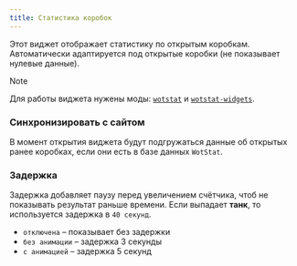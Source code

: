 ```yaml
---
title: Статистика коробок
---
```

Этот виджет отображает статистику по открытым коробкам.  
Автоматически адаптируется под открытые коробки (не показывает нулевые данные).

> [!NOTE]
> Для работы виджета нужены моды: [`wotstat`](https://github.com/wotstat/wotstat-analytics/releases/download/1.5.1.0/mod.wotStat_1.5.1.0.wotmod) и [`wotstat-widgets`](https://github.com/wotstat/wotstat-widgets/releases/download/2.0.1/wotstat.widgets_2.0.1.wotmod).


### Синхронизировать с сайтом
В момент открытия виджета будут подгружаться данные об открытых ранее коробках, если они есть в базе данных `WotStat`. 

<!-- Укажите дату начиная с которой будут подгружаться данные. -->

### Задержка
Задержка добавляет паузу перед увеличением счётчика, чтоб не показывать результат раньше времени.
Если выпадает **танк**, то используется задержка в `40 секунд`. 
- `отключена` – показывает без задержки
- `без анимации` – задержка 3 секунды
- `с анимацией` – задержка 5 секунд

